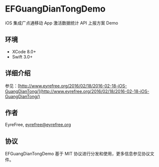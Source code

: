 # EFGuangDianTongDemo

iOS 集成广点通移动 App 激活数据统计 API 上报方案 Demo

## 环境

- XCode 8.0+
- Swift 3.0+

## 详细介绍

参见：[http://www.eyrefree.org/2016/02/18/2016-02-18-iOS-GuangDianTong/](http://www.eyrefree.org/2016/02/18/2016-02-18-iOS-GuangDianTong/)

## 作者

EyreFree, eyrefree@eyrefree.org

## 协议

EFGuangDianTongDemo 基于 MIT 协议进行分发和使用，更多信息参见协议文件。
